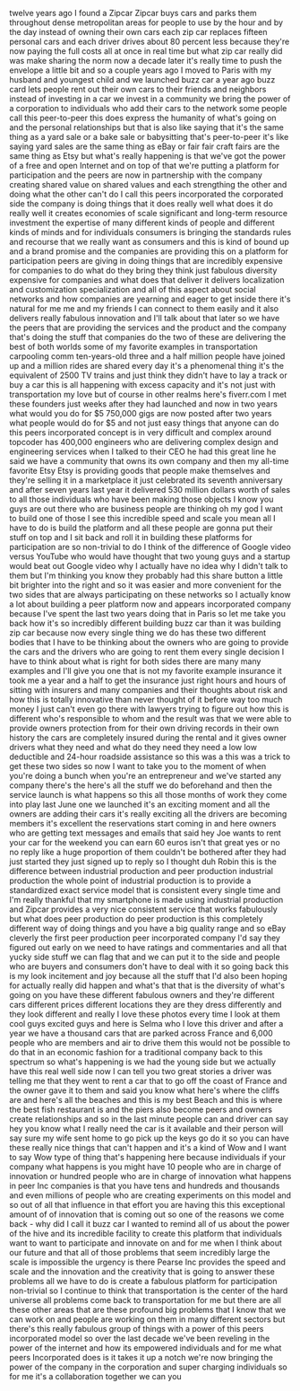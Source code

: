 
twelve years ago I found a Zipcar Zipcar
buys cars and parks them throughout
dense metropolitan areas for people to
use by the hour and by the day instead
of owning their own cars each zip car
replaces fifteen personal cars and each
driver drives about 80 percent less
because they&#39;re now paying the full
costs all at once in real time but what
zip car really did was make sharing the
norm now a decade later it&#39;s really time
to push the envelope a little bit and so
a couple years ago I moved to Paris with
my husband and youngest child and we
launched buzz car a year ago buzz card
lets people rent out their own cars to
their friends and neighbors instead of
investing in a car we invest in a
community we bring the power of a
corporation to individuals who add their
cars to the network some people call
this peer-to-peer this does express the
humanity of what&#39;s going on and the
personal relationships but that is also
like saying that it&#39;s the same thing as
a yard sale or a bake sale or
babysitting that&#39;s peer-to-peer it&#39;s
like saying yard sales are the same
thing as eBay or fair fair craft fairs
are the same thing as Etsy but what&#39;s
really happening is that we&#39;ve got the
power of a free and open Internet and on
top of that we&#39;re putting a platform for
participation and the peers are now in
partnership with the company creating
shared value on shared values and each
strengthing the other and doing what the
other can&#39;t do I call this peers
incorporated the corporated side the
company is doing things that it does
really well what does it do really well
it creates economies of scale
significant and long-term resource
investment the expertise of many
different kinds of people and different
kinds of
minds and for individuals consumers is
bringing the standards rules and
recourse that we really want as
consumers and this is kind of bound up
and a brand promise and the companies
are providing this on a platform for
participation peers are giving in doing
things that are incredibly expensive for
companies to do what do they bring they
think just fabulous diversity expensive
for companies and what does that deliver
it delivers localization and
customization specialization and all of
this aspect about social networks and
how companies are yearning and eager to
get inside there it&#39;s natural for me me
and my friends I can connect to them
easily and it also delivers really
fabulous innovation and I&#39;ll talk about
that later so we have the peers that are
providing the services and the product
and the company that&#39;s doing the stuff
that companies do the two of these are
delivering the best of both worlds
some of my favorite examples in
transportation carpooling comm
ten-years-old
three and a half million people have
joined up and a million rides are shared
every day it&#39;s a phenomenal thing it&#39;s
the equivalent of 2500 TV trains and
just think they didn&#39;t have to lay a
track or buy a car this is all happening
with excess capacity and it&#39;s not just
with transportation my love but of
course in other realms here&#39;s fiverr.com
I met these founders just weeks after
they had launched and now in two years
what would you do for $5 750,000 gigs
are now posted after two years what
people would do for $5 and not just easy
things that anyone can do this peers
incorporated concept is in very
difficult and complex around
topcoder has 400,000 engineers who are
delivering complex design and
engineering services when I talked to
their CEO he had this great line he said
we have a community that owns its own
company and then my all-time favorite
Etsy Etsy is providing goods that people
make themselves and they&#39;re selling it
in a marketplace
it just celebrated its seventh
anniversary and after seven years last
year it delivered 530 million dollars
worth of sales to all those individuals
who have been making those objects I
know you guys are out there who are
business people are thinking oh my god I
want to build one of those I see this
incredible speed and scale you mean all
I have to do is build the platform and
all these people are gonna put their
stuff on top and I sit back and roll it
in building these platforms for
participation are so non-trivial to do I
think of the difference of Google video
versus YouTube who would have thought
that two young guys and a startup would
beat out Google video why I actually
have no idea why I didn&#39;t talk to them
but I&#39;m thinking you know they probably
had this share button a little bit
brighter into the right and so it was
easier and more convenient for the two
sides that are always participating on
these networks so I actually know a lot
about building a peer platform now and
appears incorporated company because
I&#39;ve spent the last two years doing that
in Paris so let me take you back how
it&#39;s so incredibly different building
buzz car than it was building zip car
because now every single thing we do has
these two different bodies that I have
to be thinking about the owners who are
going to provide the cars and the
drivers who are going to rent them every
single decision I have to think about
what is right for both sides there are
many many examples and I&#39;ll give you one
that is not my favorite example
insurance it took me a year and a half
to get the insurance just right hours
and hours of sitting with insurers and
many companies and their thoughts about
risk and how this is totally innovative
than never thought of it before
way too much money I just can&#39;t even go
there with lawyers trying to figure out
how this is different who&#39;s responsible
to whom and the result was that we were
able to provide owners protection from
for their own driving records in their
own history the cars are completely
insured during the rental and it gives
owner drivers what they need and what do
they need they need a low low deductible
and 24-hour roadside assistance so this
was a this was a trick to get these two
sides so now I want to take you to the
moment of
when you&#39;re doing a bunch when you&#39;re an
entrepreneur and we&#39;ve started any
company there&#39;s the here&#39;s all the stuff
we do beforehand and then the service
launch is what happens so this all those
months of work they come into play
last June one we launched it&#39;s an
exciting moment and all the owners are
adding their cars it&#39;s really exciting
all the drivers are becoming members
it&#39;s excellent
the reservations start coming in and
here owners who are getting text
messages and emails that said hey Joe
wants to rent your car for the weekend
you can earn 60 euros isn&#39;t that great
yes or no
no reply like a huge proportion of them
couldn&#39;t be bothered after they had just
started they just signed up to reply so
I thought duh Robin this is the
difference between industrial production
and peer production industrial
production the whole point of industrial
production is to provide a standardized
exact service model that is consistent
every single time and I&#39;m really
thankful that my smartphone is made
using industrial production and Zipcar
provides a very nice consistent service
that works fabulously but what does peer
production do peer production is this
completely different way of doing things
and you have a big quality range and so
eBay cleverly the first peer production
peer incorporated company I&#39;d say they
figured out early on we need to have
ratings and commentaries and all that
yucky side stuff we can flag that and we
can put it to the side and people who
are buyers and consumers don&#39;t have to
deal with it so going back this is my
look incitement and joy because all the
stuff that I&#39;d also been hoping for
actually really did happen and what&#39;s
that
that is the diversity of what&#39;s going on
you have these different fabulous owners
and they&#39;re different cars different
prices different locations they are
they dress differently and they look
different and really I love these photos
every time I look at them cool guys
excited guys and here is Selma who I
love this driver and after a year we
have a thousand cars that are parked
across France and 6,000 people who are
members and air to drive them this would
not be possible to do that in an
economic fashion for a traditional
company back to this spectrum so what&#39;s
happening is we had the young side but
we actually have this real well side now
I can tell you two great stories a
driver was telling me that they went to
rent a car that to go off the coast of
France and the owner gave it to them and
said you know what here&#39;s where the
cliffs are and here&#39;s all the beaches
and this is my best Beach and this is
where the best fish restaurant is and
the piers also become peers and owners
create relationships and so in the last
minute people can and driver can say hey
you know what I really need the car is
it available and their person will say
sure my wife sent home to go pick up the
keys go do it so you can have these
really nice things that can&#39;t happen and
it&#39;s a kind of Wow and I want to say Wow
type of thing that&#39;s happening here
because individuals if your company what
happens is you might have 10 people who
are in charge of innovation or hundred
people who are in charge of innovation
what happens in peer Inc companies is
that you have tens and hundreds and
thousands and even millions of people
who are creating experiments on this
model and so out of all that influence
in that effort
you are having this this exceptional
amount of of innovation that is coming
out so one of the reasons we come back -
why did I call it buzz car I wanted to
remind all of us about the power of the
hive and its incredible facility to
create this platform that individuals
want to want to participate and innovate
on and for me when I think about our
future and that all of those problems
that seem incredibly large the scale is
impossible the urgency is there
Pearse Inc provides the speed and scale
and the innovation and the creativity
that is going to answer these problems
all we have to do is create a fabulous
platform for participation non-trivial
so I continue to think that
transportation is the center of the hard
universe all problems come back to
transportation for me but there are all
these other areas that are these
profound big problems that I know that
we can work on and people are working on
them in many different sectors but
there&#39;s this really fabulous group of
things with a power of this peers
incorporated model so over the last
decade we&#39;ve been reveling in the power
of the internet and how its empowered
individuals and for me what peers
Incorporated does is it takes it up a
notch we&#39;re now bringing the power of
the company in the corporation and super
charging individuals so for me it&#39;s a
collaboration together we can
you
